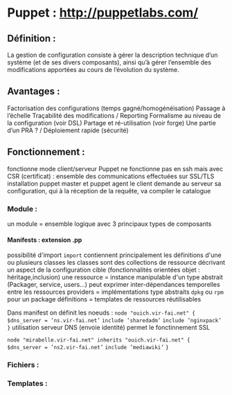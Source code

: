 
# Puppet : http://puppetlabs.com/

## Définition :
La gestion de configuration consiste à gérer la description technique d’un système (et de ses divers composants), ainsi qu’à gérer l’ensemble des modifications apportées au cours de l’évolution du système.

## Avantages :
Factorisation des configurations (temps gagné/homogénéisation)
Passage à l’échelle
Traçabilité des modifications / Reporting
Formalisme au niveau de la configuration (voir DSL)
Partage et ré-utilisation (voir forge)
Une partie d’un PRA ? / Déploiement rapide (sécurité)

## Fonctionnement :
fonctionne mode client/serveur 
Puppet ne fonctionne pas en ssh mais avec CSR (certificat) : ensemble des communications effectuées sur SSL/TLS
installation puppet master et puppet agent 
le client demande au serveur sa configuration, qui à la réception de la requête, va compiler le catalogue

### Module : 
un module = ensemble logique avec 3 principaux types de composants

#### Manifests : extension .pp 
possibilité d'import `import` 
contiennent principalement les définitions d'une ou plusieurs classes
    les classes sont des collections de ressource décrivant un aspect de la configuration cible (fonctionnalités orientées objet : héritage,inclusion)
    une ressource = instance manipulable d'un type abstrait (Packager, service, users...) peut exprimer inter-dépendances temporelles entre les ressources
    providers = implémentations type abstraits `dpkg` ou `rpm` pour un package
    définitions = templates de ressources réutilisables 
    
Dans manifest on définit les noeuds : 
`node "ouich.vir-fai.net" {`
    `$dns_server = ’ns.vir-fai.net’`
    `include ’sharedadm’`
    `include ’nginxpack’`
`}`
utilisation serveur DNS (envoie identité) permet le fonctinnement SSL

`node "mirabelle.vir-fai.net" inherits "ouich.vir-fai.net" {`
    `$dns_server = ’ns2.vir-fai.net’`
    `include ’mediawiki’`
`}`
    
### Fichiers : 

### Templates : 